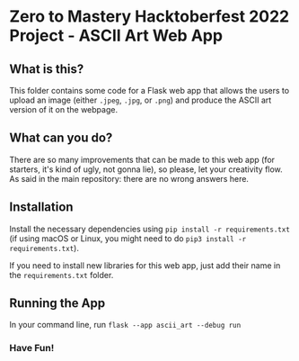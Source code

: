 # Zero to Mastery Hacktoberfest 2022 Project - ASCII Art Web App

## What is this?
This folder contains some code for a Flask web app that allows the users to upload
an image (either `.jpeg`, `.jpg`, or `.png`) and produce the ASCII art version of it
on the webpage.

## What can you do?
There are so many improvements that can be made to this web app (for starters,
it's kind of ugly, not gonna lie), so please, let your creativity flow.
As said in the main repository: there are no wrong answers here.

## Installation
Install the necessary dependencies using `pip install -r requirements.txt` (if using macOS or Linux, you might need to do `pip3 install -r requirements.txt`).

If you need to install new libraries for this web app, just add their name in the
`requirements.txt` folder.

## Running the App
In your command line, run `flask --app ascii_art --debug run`

### Have Fun!
